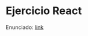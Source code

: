 # Ejercicio React

Enunciado: [link](https://uniandes.sharepoint.com/:w:/r/sites/ISISPTW/_layouts/15/guestaccess.aspx?e=CW8EXR&share=EUPsu2S40yxJqfhbyBlLib4BugCX9o-HE9LTIYE46jKhfg)

